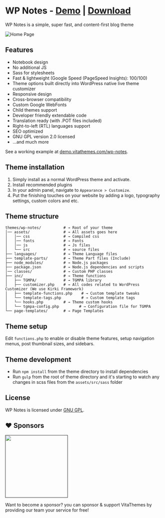 # WP Notes - [Demo](demo.vitathemes.com/wp-notes) | [Download](https://wordpress.org/themes/wp-notes/)
WP Notes is a simple, super fast, and content-first blog theme

![Home Page](screenshot.png)

## Features
* Notebook design
* No additional JS
* Sass for stylesheets
* Fast & lightweight (Google Speed (PageSpeed Insights): 100/100)
* Theme options built directly into WordPress native live theme customizer
* Responsive design
* Cross-browser compatibility
* Custom Google WebFonts
* Child themes support
* Developer friendly extendable code
* Translation ready (with .POT files included)
* Right-to-left (RTL) languages support
* SEO optimized
* GNU GPL version 2.0 licensed
* …and much more

See a working example at [demo.vitathemes.com/wp-notes](demo.vitathemes.com/wp-notes).

## Theme installation

1. Simply install as a normal WordPress theme and activate.
2. Install recommended plugins
3. In your admin panel, navigate to `Appearance > Customize`.
4. Put the finishing touches on your website by adding a logo, typography settings, custom colors and etc.

## Theme structure

```shell
themes/wp-notes/          # → Root of your theme
│── assets/               # → All assets goes here
│   │── css               # → Compiled css
│   │── fonts             # → Fonts
│   │── js                # → Js files
│   └── src               # → source files
├── languages/            # → Theme Language files
├── template-parts/       # → Theme Part files (Include)
├── node_modules/         # → Node.js packages
├── package.json          # → Node.js dependencies and scripts
│── classes/              # → Custom PHP classes
├── inc/                  # → Theme functions
│   ├── TGMPA/            # → TGMPA library
│   ├── customizer.php    # → All codes related to WordPress Customizer (We use Kirki Framework)
│   ├── template-functions.php    # → Custom template tweaks
│   └── template-tags.php         # → Custom template tags
│   └── hooks.php         # → Theme custom hooks
│   └── tgmpa-config.php         # → Configuration file for TGMPA
└── page-templates/       # → Page Templates
```

## Theme setup

Edit `functions.php` to enable or disable theme features, setup navigation menus, post thumbnail sizes, and sidebars.

## Theme development

* Run `npm install` from the theme directory to install dependencies
* Run `gulp` from the root of theme directory and it's starting to watch any changes in scss files from the `assets/src/sass` folder

## License

WP Notes is licensed under [GNU GPL](LICENSE).

## ❤️ Sponsors
<a href="" target="_blank"><img width="200" src="https://resources.jetbrains.com/storage/products/company/brand/logos/jb_beam.png"/></a>

Want to become a sponsor? you can sponsor & support VitaThemes by providing our team your service for free!
